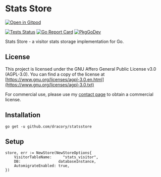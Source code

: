 # Stats Store

<a href="https://gitpod.io/#https://github.com/dracory/statsstore" style="float:right:"><img src="https://gitpod.io/button/open-in-gitpod.svg" alt="Open in Gitpod" loading="lazy"></a>

[![Tests Status](https://github.com/dracory/statsstore/actions/workflows/tests.yml/badge.svg?branch=main)](https://github.com/dracory/statsstore/actions/workflows/tests.yml)
[![Go Report Card](https://goreportcard.com/badge/github.com/dracory/statsstore)](https://goreportcard.com/report/github.com/dracory/statsstore)
[![PkgGoDev](https://pkg.go.dev/badge/github.com/dracory/statsstore)](https://pkg.go.dev/github.com/dracory/statsstore)

Stats Store - a visitor stats storage implementation for Go.

## License
This project is licensed under the GNU Affero General Public License v3.0 (AGPL-3.0). You can find a copy of the license at [https://www.gnu.org/licenses/agpl-3.0.en.html](https://www.gnu.org/licenses/agpl-3.0.txt)

For commercial use, please use my [contact page](https://lesichkov.co.uk/contact) to obtain a commercial license.

## Installation
```
go get -u github.com/dracory/statsstore
```

## Setup

```golang
store, err := NewStore(NewStoreOptions{
	VisitorTableName:     "stats_visitor",
	DB:                 databaseInstance,
	AutomigrateEnabled: true,
})

```
